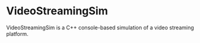 # VideoStreamingSim
VideoStreamingSim is a C++ console-based simulation of a video streaming platform.
